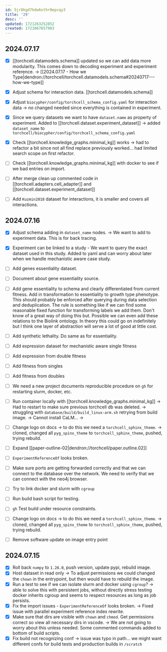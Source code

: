 ```yaml
---
id: 5jr8kgd7kdw6xthr0epcqy3
title: '29'
desc: ''
updated: 1721263252852
created: 1721067657903
---
```


## 2024.07.17

- [x] [[torchcell.datamodels.schema]] updated so we can add data more modularity. This comes down to decoding experiment and experiment reference. → [[2024.07.17 - How we Type|dendron://torchcell/torchcell.datamodels.schema#20240717---how-we-type]]
- [x] Adjust schema for interaction data. [[torchcell.datamodels.schema]]
- [x] Adjust `biocypher/config/torchcell_schema_config.yaml` for interaction data → no changed needed since everything is contained in experiment.
- [x] Since we query datasets we want to have `dataset.name` as property of experiment. Added to [[torchcell.dataset.experiment_dataset]] → added `dataset_name` to `torchcell/biocypher/config/torchcell_schema_config.yaml`
- [x] Check [[torchcell.knowledge_graphs.minimal_kg]] works → had to refactor a bit since not all find replace previously worked... had limited search scope on first refactor.
- [ ] Check [[torchcell.knowledge_graphs.minimal_kg]] with docker to see if we bad entries on import.

- [ ] After merge clean up commented code in [[torchcell.adapters.cell_adapter]] and [[torchcell.dataset.experiment_dataset]]

- [ ] Add `Kuzmin2018` dataset for interactions, it is smaller and covers all interactions.

## 2024.07.16

- [x] Adjust schema adding in `dataset_name` nodes. → We want to add to experiment data. This is for back tracing.
- [x] Experiment can be linked to a study - We want to query the exact dataset used in this study. Added to yaml and can worry about later when we handle mechanistic aware case study.

- [ ] Add genes essentiality dataset.
- [ ] Document about gene essentiality source.
- [ ] Add gene essentiality to schema and clearly differentiated from current fitness. Add in transformation to essentiality to growth type phenotype. This should probably be enforced after querying during data selection and deduplication. The rule is something like if we can find some reasonable fixed function for transforming labels we add them. Don't know of a great way of doing this but. Possible we can even add these relations to the Biolink ontology. In theory this could go on indefinitely but I think one layer of abstraction will serve a lot of good at little cost.
- [ ] Add synthetic lethality. Do same as for essentiality.
- [ ] Add expression dataset for mechanistic aware single fitness
- [ ] Add expression from double fitness
- [ ] Add fitness from singles
- [ ] Add fitness from doubles
- [ ] We need a new project documents reproducible procedure on `gh` for restarting slurm, docker, etc.
- [ ] Run container locally with [[torchcell.knowledge_graphs.minimal_kg]] → Had to restart to make sure previous torchcell db was deleted. → struggling with `database/build/build_linux-arm.sh` retrying from build image. → Cannot install CaLM... →
- [ ] Change logo on docs → to do this we need a `torchcell_sphinx_theme`. → cloned, changed all `pyg_spinx_theme` to `torchcell_sphinx_theme`, pushed, trying rebuild.
- [ ] Expand [[paper-outline-02|dendron://torchcell/paper.outline.02]]
- [ ] `ExperimentReferenceOf` looks broken.
- [ ] Make sure ports are getting forwarded correctly and that we can connect to the database over the network. We need to verify that we can connect with the neo4j browser.
- [ ] Try to link docker and slurm with `cgroup`
- [ ] Run build bash script for testing.
- [ ] `gh` Test build under resource constraints.
- [ ] Change logo on docs → to do this we need a `torchcell_sphinx_theme`. → cloned, changed all `pyg_spinx_theme` to `torchcell_sphinx_theme`, pushed, trying rebuild.
- [ ] Remove software update on image entry point

## 2024.07.15

- [x] Roll back `numpy` to `1.26.0`, push version, update pypi, rebuild image.
- [x] Host dataset in read only → To adjust permissions we could changed the `chown` in the entrypoint, but then would have to rebuild the image.
- [x] Run a test to see if we can isolate slurm and docker using `cgroup`? → able to solve this with persistent jobs, without directly stress testing docker inherits cgroup and seems to respect resources as long as job persists.
- [x] Fix the import issues - `ExperimentReferenceOf` looks broken. → Fixed issue with parallel experiment reference index rewrite.
- [x] Make sure that dirs are visible with `chown` and `chmod`. Get permissions correct so view all necessary dirs in vscode. → We are not going to worry about this unless needed. Some commented commands added to bottom of build scripts.
- [x] Fix build not recognizing conf → issue was typo in path... we might want different confs for build tests and production builds in `/scratch`
